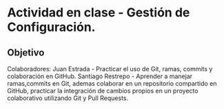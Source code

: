 # Actividad en clase - Gestión de Configuración.
## Objetivo
Colaboradores:
Juan Estrada - Practicar el uso de Git, ramas, commits y colaboración en GitHub.
Santiago Restrepo - Aprender a manejar ramas,commits en Git, ademas colaborar en un repositorio compartido en GitHub, practicar la integración de cambios propios en un proyecto colaborativo utilizando Git y Pull Requests.

